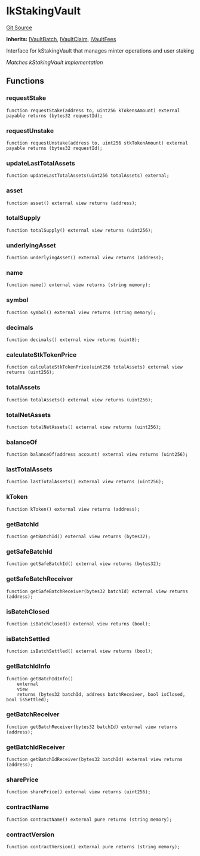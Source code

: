 # IkStakingVault
[Git Source](https://github.com/VerisLabs/KAM/blob/21fc681bf8c3b068c4bafc99872278de3ba557fb/src/interfaces/IkStakingVault.sol)

**Inherits:**
[IVaultBatch](/src/interfaces/modules/IVaultBatch.sol/interface.IVaultBatch.md), [IVaultClaim](/src/interfaces/modules/IVaultClaim.sol/interface.IVaultClaim.md), [IVaultFees](/src/interfaces/modules/IVaultFees.sol/interface.IVaultFees.md)

Interface for kStakingVault that manages minter operations and user staking

*Matches kStakingVault implementation*


## Functions
### requestStake


```solidity
function requestStake(address to, uint256 kTokensAmount) external payable returns (bytes32 requestId);
```

### requestUnstake


```solidity
function requestUnstake(address to, uint256 stkTokenAmount) external payable returns (bytes32 requestId);
```

### updateLastTotalAssets


```solidity
function updateLastTotalAssets(uint256 totalAssets) external;
```

### asset


```solidity
function asset() external view returns (address);
```

### totalSupply


```solidity
function totalSupply() external view returns (uint256);
```

### underlyingAsset


```solidity
function underlyingAsset() external view returns (address);
```

### name


```solidity
function name() external view returns (string memory);
```

### symbol


```solidity
function symbol() external view returns (string memory);
```

### decimals


```solidity
function decimals() external view returns (uint8);
```

### calculateStkTokenPrice


```solidity
function calculateStkTokenPrice(uint256 totalAssets) external view returns (uint256);
```

### totalAssets


```solidity
function totalAssets() external view returns (uint256);
```

### totalNetAssets


```solidity
function totalNetAssets() external view returns (uint256);
```

### balanceOf


```solidity
function balanceOf(address account) external view returns (uint256);
```

### lastTotalAssets


```solidity
function lastTotalAssets() external view returns (uint256);
```

### kToken


```solidity
function kToken() external view returns (address);
```

### getBatchId


```solidity
function getBatchId() external view returns (bytes32);
```

### getSafeBatchId


```solidity
function getSafeBatchId() external view returns (bytes32);
```

### getSafeBatchReceiver


```solidity
function getSafeBatchReceiver(bytes32 batchId) external view returns (address);
```

### isBatchClosed


```solidity
function isBatchClosed() external view returns (bool);
```

### isBatchSettled


```solidity
function isBatchSettled() external view returns (bool);
```

### getBatchIdInfo


```solidity
function getBatchIdInfo()
    external
    view
    returns (bytes32 batchId, address batchReceiver, bool isClosed, bool isSettled);
```

### getBatchReceiver


```solidity
function getBatchReceiver(bytes32 batchId) external view returns (address);
```

### getBatchIdReceiver


```solidity
function getBatchIdReceiver(bytes32 batchId) external view returns (address);
```

### sharePrice


```solidity
function sharePrice() external view returns (uint256);
```

### contractName


```solidity
function contractName() external pure returns (string memory);
```

### contractVersion


```solidity
function contractVersion() external pure returns (string memory);
```

